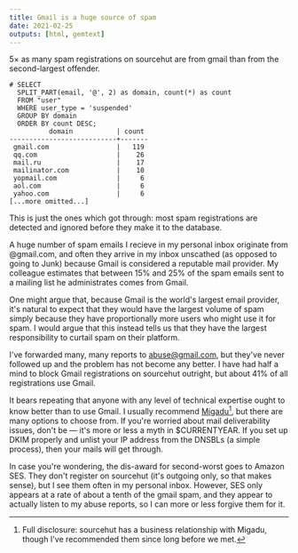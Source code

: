```yaml
---
title: Gmail is a huge source of spam
date: 2021-02-25
outputs: [html, gemtext]
---
```


5&times; as many spam registrations on sourcehut are from gmail than from the
second-largest offender.

```
# SELECT
  SPLIT_PART(email, '@', 2) as domain, count(*) as count
  FROM "user"
  WHERE user_type = 'suspended'
  GROUP BY domain
  ORDER BY count DESC;
          domain           | count
---------------------------+-------
 gmail.com                 |   119
 qq.com                    |    26
 mail.ru                   |    17
 mailinator.com            |    10
 yopmail.com               |     6
 aol.com                   |     6
 yahoo.com                 |     6
[...more omitted...]
```

This is just the ones which got through: most spam registrations are detected
and ignored before they make it to the database.

A huge number of spam emails I recieve in my personal inbox originate from
@gmail.com, and often they arrive in my inbox unscathed (as opposed to going to
Junk) because Gmail is considered a reputable mail provider. My colleague
estimates that between 15% and 25% of the spam emails sent to a mailing list he
administrates comes from Gmail.

One might argue that, because Gmail is the world's largest email provider, it's
natural to expect that they would have the largest volume of spam simply because
they have proportionally more users who might use it for spam. I would argue
that this instead tells us that they have the largest responsibility to curtail
spam on their platform.

I've forwarded many, many reports to abuse@gmail.com, but they've never followed
up and the problem has not become any better. I have had half a mind to block
Gmail registrations on sourcehut outright, but about 41% of all registrations
use Gmail.

It bears repeating that anyone with any level of technical expertise ought to
know better than to use Gmail. I usually recommend
[Migadu](https://www.migadu.com)[^1], but there are many options to choose from.
If you're worried about mail deliverability issues, don't be &mdash; it's more
or less a myth in $CURRENTYEAR. If you set up DKIM properly and unlist your IP
address from the DNSBLs (a simple process), then your mails will get through.

[^1]: Full disclosure: sourcehut has a business relationship with Migadu, though I've recommended them since long before we met.

In case you're wondering, the dis-award for second-worst goes to Amazon SES.
They don't register on sourcehut (it's outgoing only, so that makes sense), but
I see them often in my personal inbox. However, SES only appears at a rate of
about a tenth of the gmail spam, and they appear to actually listen to my abuse
reports, so I can more or less forgive them for it.
